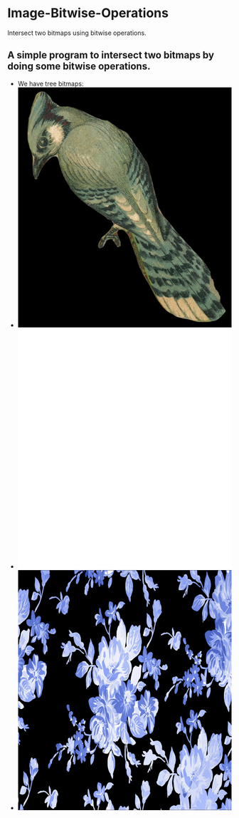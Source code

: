# Image-Bitwise-Operations
Intersect two bitmaps using bitwise operations.

## A simple program to intersect two bitmaps by doing some bitwise operations.
- We have tree bitmaps:
- ![FirstBitmap.bmp](https://raw.githubusercontent.com/MateiEduardPetrisor/Image-Bitwise-Operations/master/Image%20Bitwise%20Operations/FirstBitmap.bmp)
- ![SecondBitmap.bmp](https://raw.githubusercontent.com/MateiEduardPetrisor/Image-Bitwise-Operations/master/Image%20Bitwise%20Operations/SecondBitmap.bmp)
- ![ThirdBitmap.bmp](https://raw.githubusercontent.com/MateiEduardPetrisor/Image-Bitwise-Operations/master/Image%20Bitwise%20Operations/ThirdBitmap.bmp)

